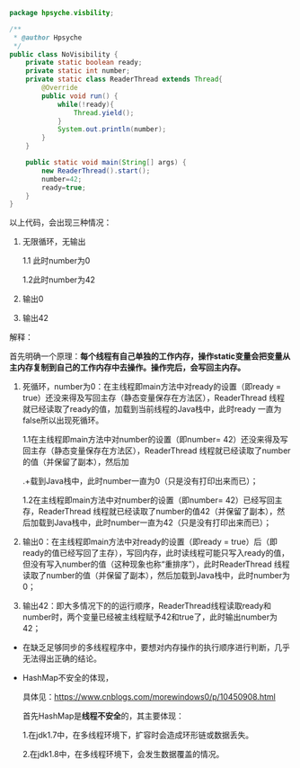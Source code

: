 ```java
package hpsyche.visbility;

/**
 * @author Hpsyche
 */
public class NoVisibility {
    private static boolean ready;
    private static int number;
    private static class ReaderThread extends Thread{
        @Override
        public void run() {
            while(!ready){
                Thread.yield();
            }
            System.out.println(number);
        }
    }

    public static void main(String[] args) {
        new ReaderThread().start();
        number=42;
        ready=true;
    }
}
```

以上代码，会出现三种情况：

1. 无限循环，无输出

   1.1 此时number为0

   1.2此时number为42

2. 输出0

3. 输出42

解释：

首先明确一个原理：**每个线程有自己单独的工作内存，操作static变量会把变量从主内存复制到自己的工作内存中去操作。操作完后，会写回主内存。**

1. 死循环，number为0：在主线程即main方法中对ready的设置（即ready = true）还没来得及写回主存（静态变量保存在方法区），ReaderThread 线程就已经读取了ready的值，加载到当前线程的Java栈中，此时ready 一直为false所以出现死循环。

   1.1在主线程即main方法中对number的设置（即number= 42）还没来得及写回主存（静态变量保存在方法区），ReaderThread 线程就已经读取了number的值（并保留了副本），然后加

   .+载到Java栈中，此时number一直为0（只是没有打印出来而已）；

   1.2在主线程即main方法中对number的设置（即number= 42）已经写回主存，ReaderThread 线程就已经读取了number的值42（并保留了副本），然后加载到Java栈中，此时number一直为42（只是没有打印出来而已）；

2. 输出0：在主线程即main方法中对ready的设置（即ready = true）后（即ready的值已经写回了主存），写回内存，此时读线程可能只写入ready的值，但没有写入number的值（这种现象也称“重排序”），此时ReaderThread 线程读取了number的值（并保留了副本），然后加载到Java栈中，此时number为0；

3. 输出42：即大多情况下的的运行顺序，ReaderThread线程读取ready和number时，两个变量已经被主线程赋予42和true了，此时输出number为42；

* 在缺乏足够同步的多线程程序中，要想对内存操作的执行顺序进行判断，几乎无法得出正确的结论。

* HashMap不安全的体现，

  具体见：https://www.cnblogs.com/morewindows0/p/10450908.html

  首先HashMap是**线程不安全**的，其主要体现：

  1.在jdk1.7中，在多线程环境下，扩容时会造成环形链或数据丢失。

  2.在jdk1.8中，在多线程环境下，会发生数据覆盖的情况。